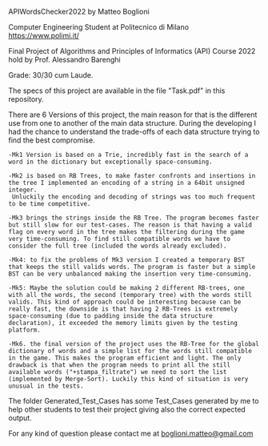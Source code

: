 APIWordsChecker2022 by Matteo Boglioni

Computer Engineering Student at Politecnico di Milano https://www.polimi.it/

Final Project of Algorithms and Principles of Informatics (API) Course 2022 hold by Prof. Alessandro Barenghi

Grade: 30/30 cum Laude.

The specs of this project are available in the file "Task.pdf" in this repository. 

There are 6 Versions of this project, the main reason for that is the different use from one to another of the main data structure.
During the developing I had the chance to understand the trade-offs of each data structure trying to find the best compromise. 

    -Mk1 Version is based on a Trie, incredibly fast in the search of a word in the dictionary but exceptionally space-consuming.
    
    -Mk2 is based on RB Trees, to make faster confronts and insertions in the tree I implemented an encoding of a string in a 64bit unsigned integer.
     Unluckily the encoding and decoding of strings was too much frequent to be time competitive.
     
    -Mk3 brings the strings inside the RB Tree. The program becomes faster but still slow for our test-cases. The reason is that having a valid flag on every word in the tree makes the filtering during the game very time-consuming. To find still compatible words we have to consider the full tree (included the words already excluded).
    
    -Mk4: to fix the problems of Mk3 version I created a temporary BST that keeps the still valids words. The program is faster but a simple BST can be very unbalanced making the insertion very time-consuming.
    
    -Mk5: Maybe the solution could be making 2 different RB-trees, one with all the words, the second (temporary tree) with the words still valids. This kind of approach could be interesting because can be really fast, the downside is that having 2 RB-Trees is extremely space-consuming (due to padding inside the data structure declaration), it exceeded the memory limits given by the testing platform.
    
    -Mk6. the final version of the project uses the RB-Tree for the global dictionary of words and a simple list for the words still compatible in the game. This makes the program efficient and light. The only drawback is that when the program needs to print all the still available words ("+stampa_filtrate") we need to sort the list (implemented by Merge-Sort). Luckily this kind of situation is very unusual in the tests.

The folder Generated_Test_Cases has some Test_Cases generated by me to help other students to test their project giving also the correct expected output.


For any kind of question please contact me at boglioni.matteo@gmail.com 
